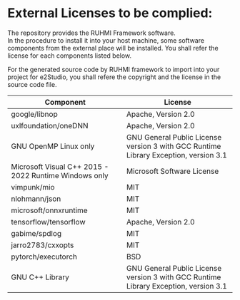 
# External Licenses to be complied:

The repository provides the RUHMI Framework software.  
In the procedure to install it into your host machine, some software components from the external place will be installed.
You shall refer the license for each components listed below.

For the generated source code by RUHMI framework to import into your project for e2Studio, you shall refere the copyright and the license in the source code file.

|Component|License|
|---|---|
|google/libnop|Apache, Version 2.0|
|uxlfoundation/oneDNN|Apache, Version 2.0|
|GNU OpenMP Linux only|GNU General Public License version 3 with GCC Runtime Library Exception, version 3.1|
|Microsoft Visual C++ 2015 - 2022 Runtime Windows only |Microsoft Software License|
|vimpunk/mio|MIT|
|nlohmann/json|MIT|
|microsoft/onnxruntime|MIT|
|tensorflow/tensorflow|Apache, Version 2.0|
|gabime/spdlog|MIT|
|jarro2783/cxxopts|MIT|
|pytorch/executorch|BSD|
|GNU C++ Library|GNU General Public License version 3 with GCC Runtime Library Exception, version 3.1|

